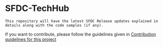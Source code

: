 # SFDC-TechHub

    This repository will have the latest SFDC Release updates explained in details along with the code samples (if any).


 If you want to contribute, please follow the guidelines given in [Contribution guidelines for this project](/CONTRIBUTING.md)
